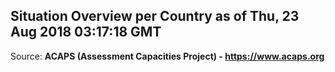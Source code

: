 ## Situation Overview per Country as of Thu, 23 Aug 2018 03:17:18 GMT

Source: **ACAPS (Assessment Capacities Project) - https://www.acaps.org**